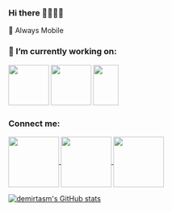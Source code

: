 ### Hi there 👋👋👋👋

📲 Always Mobile

<h3 align="left">🔭 I’m currently working on:</h3>

<p>
  <img src="https://upload.wikimedia.org/wikipedia/commons/thumb/c/c1/Android_Studio_icon_%282023%29.svg/2048px-Android_Studio_icon_%282023%29.svg.png" width="80" height="80"> 
  <img src="https://cdn.onlinewebfonts.com/svg/img_189624.png" width="80" height="80">
  <img src="https://miro.medium.com/max/3024/1*yIrYl18oa_jtivCrJEKvYw.png" width="50" height="80">
</p>

<!--
**demirtasm/demirtasm** is a ✨ _special_ ✨ repository because its `README.md` (this file) appears on your GitHub profile.

Here are some ideas to get you started:

- 🔭 I’m currently working on ...
- 🌱 I’m currently learning ...
- 👯 I’m looking to collaborate on ...
- 🤔 I’m looking for help with ...
- 💬 Ask me about ...
- 📫 How to reach me: ...
- 😄 Pronouns: ...
- ⚡ Fun fact: ...
-->
<h3 align="left">Connect me:</h3>
<p>
<a href="https://www.linkedin.com/in/mukaddes-demirtaş" target="blank">
  <img src="https://github.com/user-attachments/assets/6c6786bc-e906-4336-97da-d46388597325" height="100" width="100" style="vertical-align: middle;">
</a>
<a href="https://www.hackerrank.com/profile/m_ddemirtas" target="blank">
  <img src="https://github.com/user-attachments/assets/a1326838-e18c-46a1-ac15-a48ac7f2a6f9" width="100" height="100" style="vertical-align: middle;">
</a>
<a href="https://maddesdmrts.medium.com/" target="blank">
  <img src="https://github.com/user-attachments/assets/0c348ca2-6a9a-49e3-81e4-520da4c1408d" width="100" height="100" style="vertical-align: middle;">
</a>

</p>


[![demirtasm's GitHub stats](https://github-readme-stats.vercel.app/api?username=demirtasm&show_icons=true&theme=tokyonight)](https://github.com/anuraghazra/github-readme-stats)

